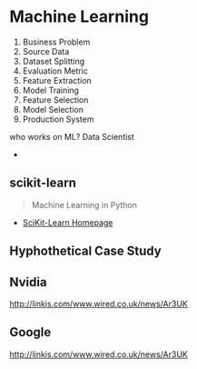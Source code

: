 # Machine Learning

1. Business Problem
2. Source Data
3. Dataset Splitting
4. Evaluation Metric
5. Feature Extraction
6. Model Training
7. Feature Selection
8. Model Selection
9. Production System

who works on ML? Data Scientist

- [](http://machinelearningmastery.com/a-tour-of-machine-learning-algorithms/)

## scikit-learn

> Machine Learning in Python

- [SciKit-Learn Homepage](http://scikit-learn.org/stable/)

## Hyphothetical Case Study

## Nvidia

http://linkis.com/www.wired.co.uk/news/Ar3UK

## Google

http://linkis.com/www.wired.co.uk/news/Ar3UK
